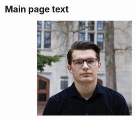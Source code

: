 # Main page text

<div style="text-align: center;">
    <img src="images/Career photo.JPG" alt="Alt text" style="height: 300px;">
</div>

